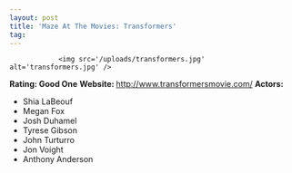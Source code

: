 ```yaml
---
layout: post
title: 'Maze At The Movies: Transformers'
tag: 
---
```



                <img src='/uploads/transformers.jpg' alt='transformers.jpg' />
<p><strong>Rating: Good One</strong>
<strong>Website: </strong><a href="http://www.transformersmovie.com/"><a href="http://www.transformersmovie.com/">http://www.transformersmovie.com/</a></a>
<strong>Actors:</strong></p>
<ul>
    <li>Shia LaBeouf</li>
    <li>Megan Fox</li>
    <li>Josh Duhamel</li>
    <li>Tyrese Gibson</li>
    <li>John Turturro</li>
    <li>Jon Voight</li>
    <li>Anthony Anderson</li>
</ul>
            
